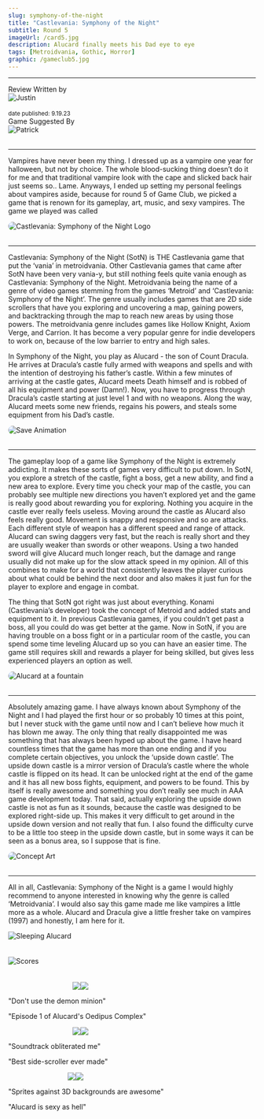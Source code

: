 ```yaml
---
slug: symphony-of-the-night
title: "Castlevania: Symphony of the Night"
subtitle: Round 5
imageUrl: /card5.jpg
description: Alucard finally meets his Dad eye to eye
tags: [Metroidvania, Gothic, Horror]
graphic: /gameclub5.jpg
---
```

---
<div class="reviewinfo">
	
<div style=""><span>Review Written by</span>
<div class="reviewimg"><img src="/reviews/reviewjustin.png"
alt="Justin"/> </div><br>
<sub>date published: 9.19.23</sub></div>

<div style=""><span>Game Suggested By</span>
<div class="reviewimg"><img src="/reviews/reviewpatrick.png"
alt="Patrick"/> </div><br></div>

</div>

---

Vampires have never been my thing. I dressed up as a vampire one year for halloween, but not by choice. The whole blood-sucking thing doesn’t do it for me and that traditional vampire look with the cape and slicked back hair just seems so.. Lame. Anyways, I ended up setting my personal feelings about vampires aside, because for round 5 of Game Club, we picked a game that is renown for its gameplay, art, music, and sexy vampires. The game we played was called <br>
<div class="reviewlogo"><img src="/reviews/symphony/logo.png"
alt="Castlevania: Symphony of the Night Logo" style="border-radius: 20px;"/></div><br>

---

Castlevania: Symphony of the Night (SotN) is THE Castlevania game that put the ‘vania’ in metroidvania. Other Castlevania games that came after SotN have been very vania-y, but still nothing feels quite vania enough as Castlevania: Symphony of the Night. Metroidvania being the name of a genre of video games stemming from the games ‘Metroid’ and ‘Castlevania: Symphony of the Night’. The genre usually includes games that are 2D side scrollers that have you exploring and uncovering a map, gaining powers, and backtracking through the map to reach new areas by using those powers. The metroidvania genre includes games like Hollow Knight, Axiom Verge, and Carrion. It has become a very popular genre for indie developers to work on, because of the low barrier to entry and high sales.

In Symphony of the Night, you play as Alucard - the son of Count Dracula. He arrives at Dracula’s castle fully armed with weapons and spells and with the intention of destroying his father’s castle. Within a few minutes of arriving at the castle gates, Alucard meets Death himself and is robbed of all his equipment and power (Damn!). Now, you have to progress through Dracula’s castle starting at just level 1 and with no weapons. Along the way, Alucard meets some new friends, regains his powers, and steals some equipment from his Dad’s castle.
<div class="reviewsplit"><img src="/reviews/symphony/save.gif"
alt="Save Animation" style="border-radius: 20px;"/></div><br>

---

The gameplay loop of a game like Symphony of the Night is extremely addicting. It makes these sorts of games very difficult to put down. In SotN, you explore a stretch of the castle, fight a boss, get a new ability, and find a new area to explore. Every time you check your map of the castle, you can probably see multiple new directions you haven’t explored yet and the game is really good about rewarding you for exploring. Nothing you acquire in the castle ever really feels useless. Moving around the castle as Alucard also feels really good. Movement is snappy and responsive and so are attacks. Each different style of weapon has a different speed and range of attack. Alucard can swing daggers very fast, but the reach is really short and they are usually weaker than swords or other weapons. Using a two handed sword will give Alucard much longer reach, but the damage and range usually did not make up for the slow attack speed in my opinion. All of this combines to make for a world that consistently leaves the player curious about what could be behind the next door and also makes it just fun for the player to explore and engage in combat.

The thing that SotN got right was just about everything. Konami (Castlevania’s developer) took the concept of Metroid and added stats and equipment to it. In previous Castlevania games, if you couldn’t get past a boss, all you could do was get better at the game. Now in SotN, if you are having trouble on a boss fight or in a particular room of the castle, you can spend some time leveling Alucard up so you can have an easier time. The game still requires skill and rewards a player for being skilled, but gives less experienced players an option as well.
<div class="reviewsplit"><img src="/reviews/symphony/fountain.gif"
alt="Alucard at a fountain" style="border-radius: 20px;"/></div><br>

---

Absolutely amazing game. I have always known about Symphony of the Night and I had played the first hour or so probably 10 times at this point, but I never stuck with the game until now and I can’t believe how much it has blown me away. The only thing that really disappointed me was something that has always been hyped up about the game. I have heard countless times that the game has more than one ending and if you complete certain objectives, you unlock the ‘upside down castle’. The upside down castle is a mirror version of Dracula’s castle where the whole castle is flipped on its head. It can be unlocked right at the end of the game and it has all new boss fights, equipment, and powers to be found. This by itself is really awesome and something you don’t really see much in AAA game development today. That said, actually exploring the upside down castle is not as fun as it sounds, because the castle was designed to be explored right-side up. This makes it very difficult to get around in the upside down version and not really that fun. I also found the difficulty curve to be a little too steep in the upside down castle, but in some ways it can be seen as a bonus area, so I suppose that is fine. 
<div class="reviewsplit"><img src="/reviews/symphony/concept1.jpg"
alt="Concept Art" style="border-radius: 20px;"/></div><br>

---

All in all, Castlevania: Symphony of the Night is a game I would highly recommend to anyone interested in knowing why the genre is called ‘Metroidvania’. I would also say this game made me like vampires a little more as a whole. Alucard and Dracula give a little fresher take on vampires (1997) and honestly, I am here for it.

<div class="reviewsplit"><img src="/reviews/symphony/sleeping1.gif"
alt="Sleeping Alucard"/><div>
<br><br>

<div class="reviewsplit"><img src="/reviews/scores/scoresoutline.png"
alt="Scores" /><div>

<br>
<br>

<div class="scores" style=" width: 100%;">
	 
<div class="stars"><img src="/reviews/reviewjustin.png" style="margin-left: 26%;"><img src="/reviews/scores/4star.png"><p>"Don't use the demon minion"</p><p>
	"Episode 1 of Alucard's Oedipus Complex"</p></div>

<div class="cstars"><img src="/reviews/reviewcullen.png" style="margin-left: 26%;"><img src="/reviews/scores/4star.png"><p>"Soundtrack obliterated me"</p><p>
	"Best side-scroller ever made"</p></div>

<div class="pstars"><img src="/reviews/reviewpatrick.png" style="margin-left: 24%;"><img src="/reviews/scores/4star.png"><p>"Sprites against 3D backgrounds are awesome"</p><p>
	"Alucard is sexy as hell"</p></div>

</div>
